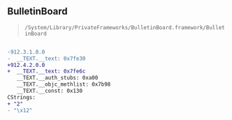 ## BulletinBoard

> `/System/Library/PrivateFrameworks/BulletinBoard.framework/BulletinBoard`

```diff

-912.3.1.0.0
-  __TEXT.__text: 0x7fe30
+912.4.2.0.0
+  __TEXT.__text: 0x7fe6c
   __TEXT.__auth_stubs: 0xa00
   __TEXT.__objc_methlist: 0x7b98
   __TEXT.__const: 0x130
CStrings:
+ "2"
- "\x12"

```

